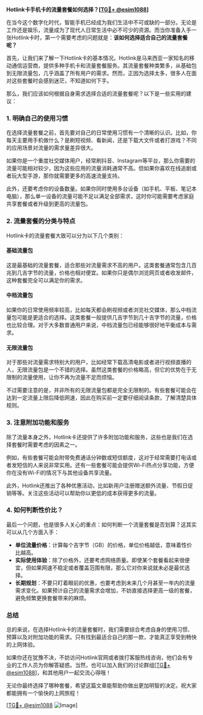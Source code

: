 **Hotlink卡手机卡的流量套餐如何选择？[[TG💪+ @esim1088](https://t.me/s/esim1088)]**

在当今这个数字化时代，智能手机已经成为我们生活中不可或缺的一部分。无论是工作还是娱乐，流量成为了现代人日常生活中必不可少的资源。而当你准备入手一张Hotlink卡时，第一个需要考虑的问题就是：**该如何选择适合自己的流量套餐呢？**

首先，让我们来了解一下Hotlink卡的基本情况。Hotlink是马来西亚一家知名的移动通信运营商，提供多种手机卡和流量套餐服务。其流量套餐种类繁多，从基础包到无限流量包，几乎涵盖了所有用户的需求。然而，正因为选择太多，很多人在面对这些套餐时会感到迷茫，不知道如何下手。

那么，我们应该如何根据自身需求选择合适的流量套餐呢？以下是一些实用的建议：

### **1. 明确自己的使用习惯**

在选择流量套餐之前，首先要对自己的日常使用习惯有一个清晰的认识。比如，你每天主要用手机做什么？是刷短视频、看新闻，还是下载大文件或者打游戏？不同的应用场景对流量的需求量差异很大。

如果你是一个重度社交媒体用户，经常刷抖音、Instagram等平台，那么你需要的流量可能相对较少，因为这些应用的流量消耗通常不高。但如果你喜欢在线追剧或者玩大型手游，那你就需要更多的高速流量支持。

此外，还要考虑你的设备数量。如果你同时使用多台设备（如手机、平板、笔记本电脑），那么单一设备的流量可能不足以满足全部需求，这时你可能需要考虑家庭共享套餐或者升级到更高的流量包。

### **2. 流量套餐的分类与特点**

Hotlink卡的流量套餐大致可以分为以下几个类别：

#### **基础流量包**
这是最基础的流量套餐，适合那些对流量需求不高的用户。这类套餐通常包含几百兆到几吉字节的流量，价格也相对便宜。如果你只是偶尔浏览网页或者收发邮件，这种套餐完全可以满足你的需求。

#### **中档流量包**
如果你的日常使用频率较高，比如每天都会刷视频或者浏览社交媒体，那么中档流量包可能是更适合的选择。这类套餐一般提供几吉字节到几十吉字节的流量，价格也比较合理。对于大多数普通用户来说，中档流量包已经能够很好地平衡成本与需求。

#### **无限流量包**
对于那些对流量需求特别大的用户，比如经常下载高清电影或者进行视频直播的人，无限流量包是一个不错的选择。虽然这类套餐的价格略高，但它的优势在于无限制的流量使用，让你不再为流量不足而烦恼。

不过需要注意的是，并非所有的无限流量包都是完全无限制的。有些套餐可能会在达到一定流量上限后降低网速，因此在购买前一定要仔细阅读条款，了解清楚具体规则。

### **3. 注意附加功能和服务**

除了流量本身之外，Hotlink卡还提供了许多附加功能和服务，这些也是我们在选择套餐时需要考虑的因素之一。

例如，有些套餐可能会附带免费通话分钟数或短信额度，这对于经常需要打电话或者发短信的人来说非常实用。还有一些套餐可能会提供Wi-Fi热点分享功能，方便你在没有Wi-Fi的情况下与其他设备共享流量。

此外，Hotlink还推出了各种优惠活动，比如新用户注册赠送额外流量、节假日促销等等。关注这些活动可以帮助你以更低的成本获得更多的流量。

### **4. 如何判断性价比？**

最后一个问题，也是很多人关心的重点：如何判断一个流量套餐是否划算？这其实可以从几个方面入手：

- **单位流量价格**：计算每个吉字节（GB）的价格，单位价格越低，意味着性价比越高。
- **实际使用体验**：除了价格外，还要考虑网络质量。即使某个套餐看起来很便宜，但如果网速不稳定或者覆盖范围有限，那么它对你来说就未必是最优选择。
- **长期规划**：不要只盯着眼前的优惠，也要考虑到未来几个月甚至一年内的流量需求变化。如果预计自己的流量需求会增加，不妨直接选择更高一级的套餐，避免频繁更换套餐带来的麻烦。

### **总结**

总的来说，在选择Hotlink卡的流量套餐时，我们需要综合考虑自身的使用习惯、预算以及对附加功能的需求。只有找到最适合自己的那一款，才能真正享受到畅快的上网体验。

如果你还在犹豫不决，不妨访问Hotlink官网或者拨打客服热线咨询，他们会有专业的工作人员为你解答疑惑。当然，也可以加入我们的讨论群组[[TG💪+ @esim1088](https://t.me/s/esim1088)]，和其他用户一起交流心得哦！

无论你最终选择了哪种套餐，希望这篇文章能帮助你做出更加明智的决定。祝大家都能拥有一个愉快的上网旅程！

[[TG💪+ @esim1088](https://t.me/s/esim1088) ![Image](https://i.postimg.cc/4NQfJmqS/Snipaste-2025-05-13-00-14-12.png)]